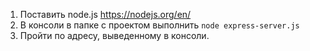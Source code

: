 1. Поставить node.js https://nodejs.org/en/
2. В консоли в папке с проектом выполнить `node express-server.js`
3. Пройти по адресу, выведенному в консоли.